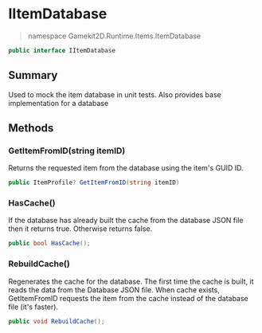 # IItemDatabase
> namespace Gamekit2D.Runtime.Items.ItemDatabase
```csharp
public interface IItemDatabase
```

## Summary
Used to mock the item database in unit tests. Also provides base implementation for a database

## Methods
### GetItemFromID(string itemID)
Returns the requested item from the database using the item's GUID ID.
```csharp
public ItemProfile? GetItemFromID(string itemID)
```

### HasCache()
If the database has already built the cache from the database JSON file then it returns true.
Otherwise returns false.
````csharp
public bool HasCache();
````

### RebuildCache()
Regenerates the cache for the database. The first time the cache is built, it reads the data
from the Database JSON file. When cache exists, GetItemFromID requests the item from the cache instead
of the database file (it's faster).
```csharp
public void RebuildCache();
```